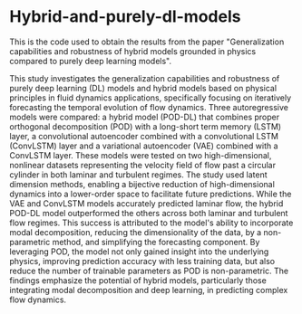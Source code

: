 # Hybrid-and-purely-dl-models
This is the code used to obtain the results from the paper "Generalization capabilities and robustness of hybrid models grounded in physics compared to purely deep learning models".

This study investigates the generalization capabilities and robustness of purely deep learning (DL) models and hybrid models based on physical principles in fluid dynamics applications, specifically focusing on iteratively forecasting the temporal evolution of flow dynamics. Three autoregressive models were compared: a hybrid model (POD-DL) that combines proper orthogonal decomposition (POD) with a long-short term memory (LSTM) layer, a convolutional autoencoder combined with a convolutional LSTM (ConvLSTM) layer and a variational autoencoder (VAE) combined with a ConvLSTM layer. These models were tested on two high-dimensional, nonlinear datasets representing the velocity field of flow past a circular cylinder in both laminar and turbulent regimes. The study used latent dimension methods, enabling a bijective reduction of high-dimensional dynamics into a lower-order space to facilitate future predictions. While the VAE and ConvLSTM models accurately predicted laminar flow, the hybrid POD-DL model outperformed the others across both laminar and turbulent flow regimes. This success is attributed to the model's ability to incorporate modal decomposition, reducing the dimensionality of the data, by a non-parametric method, and simplifying the forecasting component. By leveraging POD, the model not only gained insight into the underlying physics, improving prediction accuracy with less training data, but also reduce the number of trainable parameters as POD is non-parametric. The findings emphasize the potential of hybrid models, particularly those integrating modal decomposition and deep learning, in predicting complex flow dynamics.
